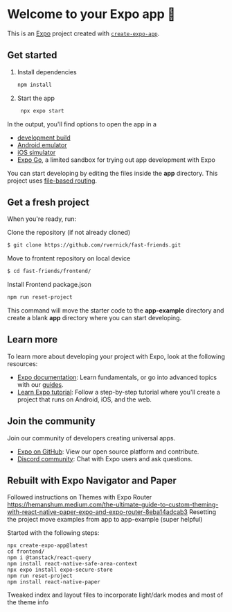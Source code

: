 # Welcome to your Expo app 👋

This is an [Expo](https://expo.dev) project created with [`create-expo-app`](https://www.npmjs.com/package/create-expo-app).

## Get started

1. Install dependencies

   ```bash
   npm install
   ```

2. Start the app

   ```bash
    npx expo start
   ```

In the output, you'll find options to open the app in a

- [development build](https://docs.expo.dev/develop/development-builds/introduction/)
- [Android emulator](https://docs.expo.dev/workflow/android-studio-emulator/)
- [iOS simulator](https://docs.expo.dev/workflow/ios-simulator/)
- [Expo Go](https://expo.dev/go), a limited sandbox for trying out app development with Expo

You can start developing by editing the files inside the **app** directory. This project uses [file-based routing](https://docs.expo.dev/router/introduction).

## Get a fresh project

When you're ready, run:

Clone the repository (if not already cloned)
```bash
$ git clone https://github.com/rvernick/fast-friends.git
```
Move to frontent repository on local device
```bash
$ cd fast-friends/frontend/
```
Install Frontend package.json
```bash
npm run reset-project
```

This command will move the starter code to the **app-example** directory and create a blank **app** directory where you can start developing.

## Learn more

To learn more about developing your project with Expo, look at the following resources:

- [Expo documentation](https://docs.expo.dev/): Learn fundamentals, or go into advanced topics with our [guides](https://docs.expo.dev/guides).
- [Learn Expo tutorial](https://docs.expo.dev/tutorial/introduction/): Follow a step-by-step tutorial where you'll create a project that runs on Android, iOS, and the web.

## Join the community

Join our community of developers creating universal apps.

- [Expo on GitHub](https://github.com/expo/expo): View our open source platform and contribute.
- [Discord community](https://chat.expo.dev): Chat with Expo users and ask questions.

## Rebuilt with Expo Navigator and Paper
Followed instructions on Themes with Expo Router https://hemanshum.medium.com/the-ultimate-guide-to-custom-theming-with-react-native-paper-expo-and-expo-router-8eba14adcab3
Resetting the project move examples from app to app-example (super helpful)

Started with the following steps:
```
npx create-expo-app@latest
cd frontend/
npm i @tanstack/react-query
npm install react-native-safe-area-context
npx expo install expo-secure-store
npm run reset-project
npm install react-native-paper
```
Tweaked index and layout files to incorporate light/dark modes and most of the theme info